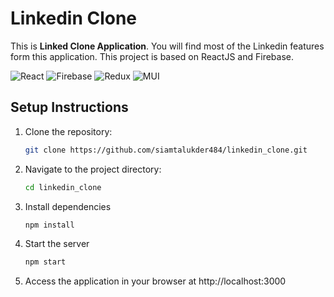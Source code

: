 # Linkedin Clone

This is <b>Linked Clone Application</b>. You will find most of the Linkedin features form this application. This project is based on ReactJS and Firebase.

![React](https://img.shields.io/badge/react-%2320232a.svg?style=for-the-badge&logo=react&logoColor=%2361DAFB)
![Firebase](https://img.shields.io/badge/firebase-%23039BE5.svg?style=for-the-badge&logo=firebase)
![Redux](https://img.shields.io/badge/redux-%23593d88.svg?style=for-the-badge&logo=redux&logoColor=white)
![MUI](https://img.shields.io/badge/MUI-%230081CB.svg?style=for-the-badge&logo=mui&logoColor=white)

## Setup Instructions

1. Clone the repository:

   ```bash
   git clone https://github.com/siamtalukder484/linkedin_clone.git
   ```

2. Navigate to the project directory:

   ```bash
   cd linkedin_clone
   ```

3. Install dependencies

   ```bash
   npm install
   ```

4. Start the server

   ```bash
   npm start
   ```

5. Access the application in your browser at http://localhost:3000
